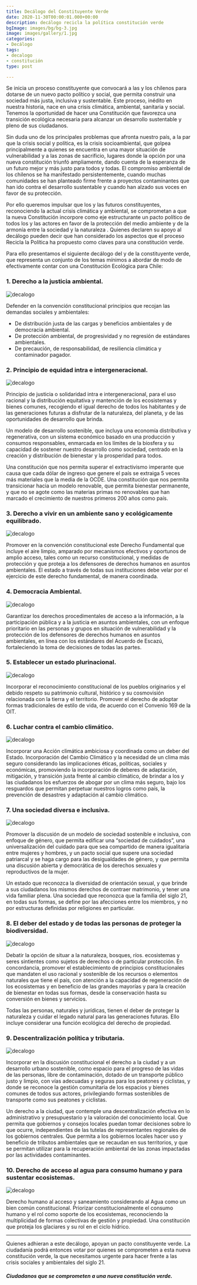 ```yaml
---
title: Decálogo del Constituyente Verde
date: 2020-11-30T00:00:01.000+00:00
description: decálogo recicla la política constitución verde
bgImage: images/bg/bg-3.jpg
image: images/gallery/1.jpg
categories:
- Decálogo
tags:
- decalogo
- constitución
type: post

---
```

Se inicia un proceso constituyente que convocará a las y los chilenos para dotarse de un nuevo pacto político y social, que permita construir una sociedad más justa, inclusiva y sustentable. Este proceso, inédito en nuestra historia, nace en una crisis climática, ambiental, sanitaria y social. Tenemos la oportunidad de hacer una Constitución que favorezca una transición ecológica necesaria para alcanzar un desarrollo sustentable y pleno de sus ciudadanos.

Sin duda uno de los principales problemas que afronta nuestro país, a la par que la crisis social y política, es la crisis socioambiental, que golpea principalmente a quienes se encuentra en una mayor situación de vulnerabilidad y a las zonas de sacrificio, lugares donde la opción por una nueva constitución triunfó ampliamente, dando cuenta de la esperanza de un futuro mejor y más justo para todos y todas.  El compromiso ambiental de los chilenos se ha manifestado persistentemente, cuando muchas comunidades se han planteado firme frente a proyectos contaminantes que han ido contra el desarrollo sustentable y cuando han alzado sus voces en favor de su protección.

Por ello queremos impulsar que los y las futuros constituyentes, reconociendo la actual crisis climática y ambiental, se comprometan a que la nueva Constitución incorpore como eje estructurante un pacto político de todos los y las actores en favor de la protección del medio ambiente y de la armonía entre la sociedad y la naturaleza . Quienes declaren su apoyo al decálogo pueden decir que han considerado los aspectos que el proceso Recicla la Política ha  propuesto como claves para una constitución verde.

Para ello presentamos el siguiente decálogo del y de la constituyente verde, que representa un conjunto de los temas mínimos a abordar de modo de efectivamente contar con una Constitución Ecológica para Chile:

### 1.	Derecho a la justicia ambiental.

![decalogo](../../images/about/d1.png)

Defender en la convención constitucional principios que recojan las demandas sociales y ambientales:

* De distribución justa de las cargas y beneficios ambientales y de democracia ambiental.
* De protección ambiental, de progresividad y no regresión de estándares ambientales.
* De precaución, de responsabilidad, de resiliencia climática y contaminador pagador.

### 2.	Principio de equidad intra e intergeneracional.

![decalogo](../../images/about/d2.png)

Principio de justicia o solidaridad intra e intergeneracional, para el uso racional y la distribución equitativa y mantención de los ecosistemas y bienes comunes, recogiendo el igual derecho de todos los habitantes y de las generaciones futuras a disfrutar de la naturaleza, del planeta, y de las oportunidades de desarrollo que brinda.

Un modelo de desarrollo sostenible, que incluya una economía distributiva y regenerativa, con un sistema económico basado en una producción y consumos responsables, enmarcada en los límites de la biosfera y su capacidad de sostener nuestro desarrollo como sociedad, centrado en la creación y distribución de bienestar y la prosperidad para todos.

Una constitución que nos permita superar el extractivismo imperante que causa que cada dólar de ingreso que genere el país se extraiga 5 veces más materiales que la media de la OCDE. Una constitución que nos permita transicionar hacia un modelo renovable, que permita bienestar permanente, y que no se agote como las materias primas no renovables que han marcado el crecimiento de nuestros primeros 200 años como país.

### 3.	Derecho a vivir en un ambiente sano y ecológicamente equilibrado.

![decalogo](../../images/about/d3.png)

Promover en la convención constitucional este Derecho Fundamental que incluye el aire limpio, amparado por mecanismos efectivos y oportunos de amplio acceso,  tales como  un recurso constitucional, y medidas de protección  y que proteja a los defensores de derechos humanos en asuntos ambientales. El estado a través de todas sus instituciones debe velar por el ejercicio de este derecho fundamental, de manera coordinada.

### 4.	Democracia Ambiental.

![decalogo](../../images/about/d4.png)

Garantizar los derechos procedimentales de acceso a la información, a la participación pública y a la justicia en asuntos ambientales, con un enfoque prioritario en las personas y grupos en situación de vulnerabilidad y la protección de los defensores de derechos humanos en asuntos ambientales, en línea con los estándares del Acuerdo de Escazú, fortaleciendo la toma de decisiones de todas las partes.

### 5.	Establecer un estado plurinacional.

![decalogo](../../images/about/d5.png)

Incorporar el reconocimiento constitucional de los pueblos originarios y el debido respeto su patrimonio cultural, histórico y su cosmovisión relacionada con la tierra y el territorio.
Promover el derecho de adoptar formas tradicionales de estilo de vida, de acuerdo con el Convenio 169 de la OIT.

### 6.	Luchar contra el cambio climático.

![decalogo](../../images/about/d6.png)

Incorporar una Acción climática ambiciosa y coordinada como un deber del Estado. Incorporación del Cambio Climático y la necesidad de un clima más seguro considerando las implicaciones éticas, políticas, sociales y económicas, promoviendo la incorporación de deberes de adaptación, mitigación, y transición justa frente al cambio climático, de brindar a los y las ciudadanos los esfuerzos de abogar por un clima más seguro, bajo los resguardos que permitan perpetuar nuestros logros como país, la prevención de desastres y adaptación al cambio climático.

### 7.	Una sociedad diversa e inclusiva.

![decalogo](../../images/about/d7.png)

Promover la discusión de un modelo de sociedad sostenible e inclusiva, con enfoque de género, que permita edificar una “sociedad de cuidados”, una universalización del cuidado para que sea compartido de manera igualitaria entre mujeres y hombres, y un pacto social que supere una sociedad patriarcal y se haga cargo para las desigualdades de género, y que permita una discusión abierta y democrática de los derechos sexuales y reproductivos de la mujer.

Un estado que reconozca la diversidad de orientación sexual, y que brinde a sus ciudadanos los mismos derechos de contraer matrimonio, y tener una vida familiar plena.  Una sociedad que reconozca que la familia del siglo 21, en todas sus formas, se define por las afecciones entre los miembros, y no por estructuras definidas por religiones en particular.

### 8.	El deber del estado y de todas las personas de proteger la biodiversidad.

![decalogo](../../images/about/d8.png)

Debatir la opción de situar a la naturaleza, bosques, ríos. ecosistemas y seres sintientes como sujetos de derechos o de particular protección. En concordancia, promover el establecimiento de principios constitucionales que mandaten el uso racional y sostenible de los recursos o elementos naturales que tiene el país, con atención a la capacidad de regeneración de los ecosistemas y en beneficio de las grandes mayorías y para la creación de bienestar en todas sus formas, desde la conservación hasta su conversión en bienes y servicios.

Todas las personas, naturales y jurídicas, tienen el deber de proteger la naturaleza y cuidar el legado natural para las generaciones futuras. Ello incluye considerar una función ecológica del derecho de propiedad.

### 9.	Descentralización política y tributaria.

![decalogo](../../images/about/d9.png)

Incorporar en la discusión constitucional el derecho a la ciudad y a un desarrollo urbano sostenible, como espacio para el progreso de las vidas de las personas, libre de contaminación, dotado de un transporte público justo y limpio, con vías adecuadas y seguras para los peatones y ciclistas, y donde se reconoce la gestión comunitaria de los espacios y bienes comunes de todos sus actores, privilegiando formas sostenibles de transporte como sus peatones y ciclistas.

Un derecho a la ciudad, que contemple una descentralización efectiva en lo administrativo y presupuestario y la valoración del conocimiento local. Que permita que gobiernos y consejos locales puedan tomar decisiones sobre lo que ocurre, independientes de las tutelas de representantes regionales de los gobiernos centrales. Que permita a los gobiernos locales hacer uso y beneficio de tributos ambientales que se recaudan en sus territorios, y que se permitan utilizar para la recuperación ambiental de las zonas impactadas por las actividades contaminantes.

### 10.	Derecho de acceso al agua para consumo humano y para sustentar ecosistemas.

![decalogo](../../images/about/d10.png)

Derecho humano al acceso y saneamiento considerando al Agua como un bien común constitucional. Priorizar constitucionalmente el consumo humano y el rol como soporte de los ecosistemas, reconociendo la multiplicidad de formas colectivas de gestión y propiedad. Una constitución que proteja los glaciares y su rol en el ciclo hídrico.

***

Quienes adhieran a este decálogo, apoyan un pacto constituyente verde. La ciudadanía podrá entonces votar por quienes se comprometen a esta nueva constitución verde, la que necesitamos urgente para hacer frente a las crisis sociales y ambientales del siglo 21.

#### **_Ciudadanos que se comprometen a una nueva constitución verde._**
